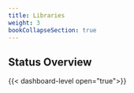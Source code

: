 ```yaml
---
title: Libraries
weight: 3 
bookCollapseSection: true
---
```


## Status Overview

{{< dashboard-level open="true">}}
